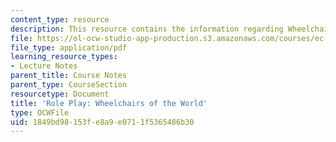 ```yaml
---
content_type: resource
description: This resource contains the information regarding Wheelchairs of the World.
file: https://ol-ocw-studio-app-production.s3.amazonaws.com/courses/ec-701j-d-lab-i-development-fall-2009/1849bd98153fe8a9e0711f5365486b30_MITEC_701JF09_act02chair_rp.pdf
file_type: application/pdf
learning_resource_types:
- Lecture Notes
parent_title: Course Notes
parent_type: CourseSection
resourcetype: Document
title: 'Role Play: Wheelchairs of the World'
type: OCWFile
uid: 1849bd98-153f-e8a9-e071-1f5365486b30
---
```


